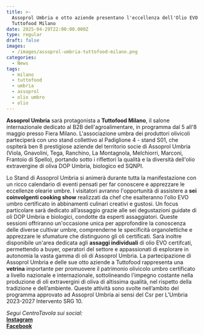 ```yaml
---
title: >-
  Assoprol Umbria e otto aziende presentano l'eccellenza dell'Olio EVO Umbro a
  Tuttofood Milano 
date: 2025-04-29T22:00:00.000Z
type: regular
draft: false
images:
  - /images/assoprol-umbria-tuttofood-milano.png
categories:
  - News
tags:
  - milano
  - tuttofood
  - umbria
  - assoprol
  - olio umbro
  - olio
---
```


**Assoprol Umbria** sarà protagonista a **Tuttofood Milano**, il salone internazionale dedicato al B2B dell'agroalimentare, in programma dal 5 all'8 maggio presso Fiera Milano. L'associazione umbra dei produttori olivicoli parteciperà con uno stand collettivo al Padiglione 4 - stand S01, che ospiterà ben 8 prestigiose aziende del territorio socie di Assoprol Umbria (Viola, Gnavolini, Tega, Ranchino, La Montagnola, Melchiorri, Marconi, Frantoio di Spello), portando sotto i riflettori la qualità e la diversità dell'olio extravergine di oliva DOP Umbria, biologico ed SQNPI.

Lo Stand di Assoprol Umbria si animerà durante tutta la manifestazione con un ricco calendario di eventi pensati per far conoscere e apprezzare le eccellenze olearie umbre. I visitatori avranno l'opportunità di assistere a **sei coinvolgenti cooking show** realizzati da chef che esalteranno l'olio EVO umbro certificato in abbinamenti culinari creativi e gustosi. Un focus particolare sarà dedicato all’assaggio grazie alle sei degustazioni guidate di oli DOP Umbria e biologici, condotte da esperti assaggiatori. Queste sessioni offriranno un'occasione unica per approfondire la conoscenza delle diverse cultivar umbre, comprenderne le specificità organolettiche e apprezzare le sfumature che distinguono gli oli certificati. Sarà inoltre disponibile un'area dedicata agli **assaggi individuali** di olio EVO certifcati, permettendo a buyer, operatori del settore e appassionati di esplorare in autonomia la vasta gamma di oli di Assoprol Umbria. La partecipazione di Assoprol Umbria e delle sue otto aziende a Tuttofood rappresenta una **vetrina** importante per promuovere il patrimonio olivicolo umbro certificato a livello nazionale e internazionale, sottolineando l'impegno costante nella produzione di oli extravergini di oliva di altissima qualità, nel rispetto della tradizione e dell’ambiente. Queste attività sono svolte nell’ambito del programma approvato ad Assoprol Umbria ai sensi del Csr per L’Umbria 2023-2027 Intervento SRG 10.

*Segui CentroTavola sui social:*\
**[Instagram](https://www.instagram.com/centrotavolafood/)**\
**[Facebook](https://www.facebook.com/profile.php?id=61573747383646)**
